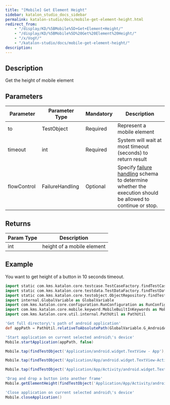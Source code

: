 ```yaml
---
title: "[Mobile] Get Element Height" 
sidebar: katalon_studio_docs_sidebar
permalink: katalon-studio/docs/mobile-get-element-height.html 
redirect_from:
    - "/display/KD/%5BMobile%5D+Get+Element+Height/"
    - "/display/KD/%5BMobile%5D%20Get%20Element%20Height/"
    - "/x/VogY/"
    - "/katalon-studio/docs/mobile-get-element-height/"
description: 
---
```

Description
-----------

Get the height of mobile element

Parameters
----------

| Parameter | Parameter Type | Mandatory | Description |
| --- | --- | --- | --- |
| to | TestObject | Required | Represent a mobile element |
| timeout  | int | Required | System will wait at most timeout (seconds) to return result |
| flowControl  | FailureHandling  | Optional | Specify [failure handling](/x/qAAM) schema to determine whether the execution should be allowed to continue or stop. |

Returns
-------

| Param Type | Description |
| --- | --- |
| int | height of a mobile element |

Example
-------

You want to get height of a button in 10 seconds timeout.

```groovy
import static com.kms.katalon.core.testcase.TestCaseFactory.findTestCase
import static com.kms.katalon.core.testdata.TestDataFactory.findTestData
import static com.kms.katalon.core.testobject.ObjectRepository.findTestObject
import internal.GlobalVariable as GlobalVariable
import com.kms.katalon.core.configuration.RunConfiguration as RunConfiguration
import com.kms.katalon.core.mobile.keyword.MobileBuiltInKeywords as Mobile
import com.kms.katalon.core.util.internal.PathUtil as PathUtil

'Get full directory\'s path of android application'
def appPath = PathUtil.relativeToAbsolutePath(GlobalVariable.G_AndroidApp, RunConfiguration.getProjectDir())

'Start application on current selected android\'s device'
Mobile.startApplication(appPath, false)

Mobile.tap(findTestObject('Application/android.widget.TextView - App'), 10)

Mobile.tap(findTestObject('Application/App/android.widget.TextView-Activity'), 10)

Mobile.tap(findTestObject('Application/App/Activity/android.widget.TextView-Custom Dialog'), 10)

'Drag and drop a button into another frame'
Mobile.getElementHeight(findTestObject('Application/App/Activity/android.widget.Button'), 10)

'Close application on current selected android\'s device'
Mobile.closeApplication()
```